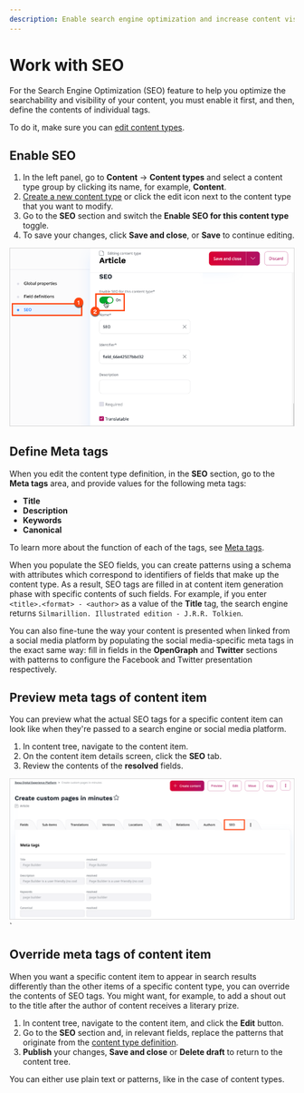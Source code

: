 ```yaml
---
description: Enable search engine optimization and increase content visibility by defining meta tags.
---
```


# Work with SEO

For the Search Engine Optimization (SEO) feature to help you optimize the searchability and visibility of your content, you must enable it first, and then, define the contents of individual tags.

To do it, make sure you can [edit content types](create_edit_content_types.md).

## Enable SEO

1. In the left panel, go to **Content** -> **Content types** and select a content type group by clicking its name, for example, **Content**.
2. [Create a new content type](create_edit_content_types.md) or click the edit icon next to the content type that you want to modify.
3. Go to the **SEO** section and switch the **Enable SEO for this content type** toggle.
4. To save your changes, click **Save and close**, or **Save** to continue editing.

![SEO tags](img/SEO_tags.png "SEO configuration")

## Define Meta tags

When you edit the content type definition, in the **SEO** section, go to the **Meta tags** area, and provide values for the following meta tags:

- **Title**
- **Description**
- **Keywords**
- **Canonical**

To learn more about the function of each of the tags, see [Meta tags](seo.md#meta-tags).

When you populate the SEO fields, you can create patterns using a schema with attributes which correspond to identifiers of fields that make up the content type.
As a result, SEO tags are filled in at content item generation phase with specific contents of such fields. For example, if you enter `<title>.<format> - <author>` as a value of the **Title** tag, the search engine returns `Silmarillion. Illustrated edition - J.R.R. Tolkien`.

You can also fine-tune the way your content is presented when linked from a social media platform by populating the social media-specific meta tags in the exact same way:
fill in fields in the **OpenGraph** and **Twitter** sections with patterns to configure the Facebook and Twitter presentation respectively.
<!--If you leave these fields blank, social media snippets are generated based on the definitions that you provided in the search engine meta tag fields.-->

## Preview meta tags of content item

You can preview what the actual SEO tags for a specific content item can look like when they're passed to a search engine or social media platform.

1. In content tree, navigate to the content item.
2. On the content item details screen, click the **SEO** tab.
3. Review the contents of the **resolved** fields.

![SEO tab in content item details](img/SEO_tab.png)`

## Override meta tags of content item

When you want a specific content item to appear in search results differently than the other items of a specific content type, you can override the contents of SEO tags.
You might want, for example, to add a shout out to the title after the author of content receives a literary prize.

1. In content tree, navigate to the content item, and click the **Edit** button.
2. Go to the **SEO** section and, in relevant fields, replace the patterns that originate from the [content type definition](#define-meta-tags).
3. **Publish** your changes, **Save and close** or **Delete draft** to return to the content tree.

You can either use plain text or patterns, like in the case of content types.
